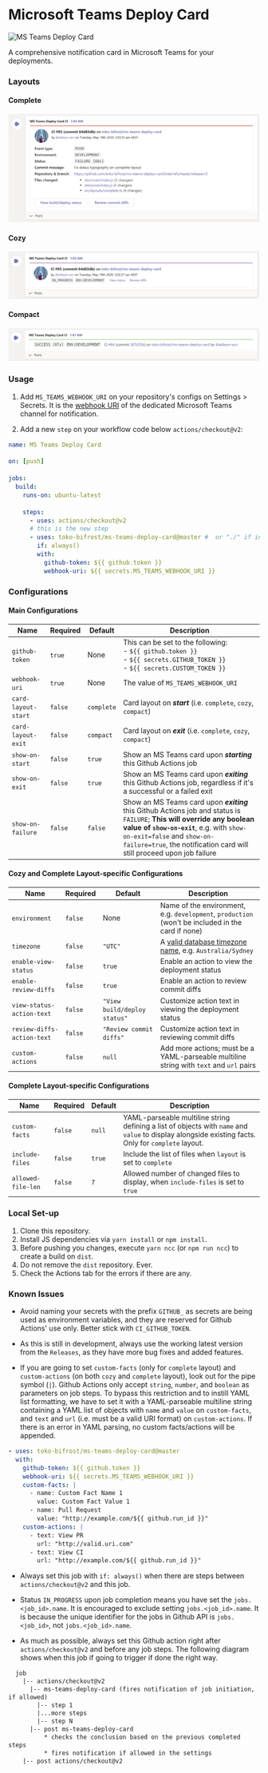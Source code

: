 # Microsoft Teams Deploy Card

![MS Teams Deploy Card](https://github.com/toko-bifrost/ms-teams-deploy-card/workflows/MS%20Teams%20Deploy%20Card/badge.svg)

A comprehensive notification card in Microsoft Teams for your deployments.

### Layouts

#### Complete

![](screenshots/layout-complete.png)

#### Cozy

![](screenshots/layout-cozy.png)

#### Compact

![](screenshots/layout-compact.png)

### Usage

1. Add `MS_TEAMS_WEBHOOK_URI` on your repository's configs on Settings > Secrets. It is the [webhook URI](https://docs.microsoft.com/en-us/microsoftteams/platform/webhooks-and-connectors/how-to/add-incoming-webhook) of the dedicated Microsoft Teams channel for notification.

2) Add a new `step` on your workflow code below `actions/checkout@v2`:

```yaml
name: MS Teams Deploy Card

on: [push]

jobs:
  build:
    runs-on: ubuntu-latest

    steps:
      - uses: actions/checkout@v2
      # this is the new step
      - uses: toko-bifrost/ms-teams-deploy-card@master #  or "./" if in a local set-up
        if: always()
        with:
          github-token: ${{ github.token }}
          webhook-uri: ${{ secrets.MS_TEAMS_WEBHOOK_URI }}
```

### Configurations

#### Main Configurations

| Name                | Required | Default    | Description                                                                                                                                                                                                                                                                |
| ------------------- | -------- | ---------- | -------------------------------------------------------------------------------------------------------------------------------------------------------------------------------------------------------------------------------------------------------------------------- |
| `github-token`      | `true`   | None       | This can be set to the following:<br/>- `${{ github.token }}`<br/>- `${{ secrets.GITHUB_TOKEN }}`<br/>- `${{ secrets.CUSTOM_TOKEN }}`                                                                                                                                      |
| `webhook-uri`       | `true`   | None       | The value of `MS_TEAMS_WEBHOOK_URI`                                                                                                                                                                                                                                        |
| `card-layout-start` | `false`  | `complete` | Card layout on **_start_** (i.e. `complete`, `cozy`, `compact`)                                                                                                                                                                                                            |
| `card-layout-exit`  | `false`  | `compact`  | Card layout on **_exit_** (i.e. `complete`, `cozy`, `compact`)                                                                                                                                                                                                             |
| `show-on-start`     | `false`  | `true`     | Show an MS Teams card upon **_starting_** this Github Actions job                                                                                                                                                                                                          |
| `show-on-exit`      | `false`  | `true`     | Show an MS Teams card upon **_exiting_** this Github Actions job, regardless if it's a successful or a failed exit                                                                                                                                                         |
| `show-on-failure`   | `false`  | `false`    | Show an MS Teams card upon **_exiting_** this Github Actions job and status is `FAILURE`; **This will override any boolean value of `show-on-exit`**, e.g. with `show-on-exit=false` and `show-on-failure=true`, the notification card will still proceed upon job failure |

#### Cozy and Complete Layout-specific Configurations

| Name                       | Required | Default                      | Description                                                                                                             |
| -------------------------- | -------- | ---------------------------- | ----------------------------------------------------------------------------------------------------------------------- |
| `environment`              | `false`  | None                         | Name of the environment, e.g. `development`, `production` (won't be included in the card if none)                       |
| `timezone`                 | `false`  | `"UTC"`                      | A [valid database timezone name](https://en.wikipedia.org/wiki/List_of_tz_database_time_zones), e.g. `Australia/Sydney` |
| `enable-view-status`       | `false`  | `true`                       | Enable an action to view the deployment status                                                                          |
| `enable-review-diffs`      | `false`  | `true`                       | Enable an action to review commit diffs                                                                                 |
| `view-status-action-text`  | `false`  | `"View build/deploy status"` | Customize action text in viewing the deployment status                                                                  |
| `review-diffs-action-text` | `false`  | `"Review commit diffs"`      | Customize action text in reviewing commit diffs                                                                         |
| `custom-actions`           | `false`  | `null`                       | Add more actions; must be a YAML-parseable multiline string with `text` and `url` pairs                                 |

#### Complete Layout-specific Configurations

| Name               | Required | Default | Description                                                                                                                                         |
| ------------------ | -------- | ------- | --------------------------------------------------------------------------------------------------------------------------------------------------- |
| `custom-facts`     | `false`  | `null`  | YAML-parseable multiline string defining a list of objects with `name` and `value` to display alongside existing facts. Only for `complete` layout. |
| `include-files`    | `false`  | `true`  | Include the list of files when `layout` is set to `complete`                                                                                        |
| `allowed-file-len` | `false`  | `7`     | Allowed number of changed files to display, when `include-files` is set to `true`                                                                   |

### Local Set-up

1. Clone this repository.
2. Install JS dependencies via `yarn install` or `npm install`.
3. Before pushing you changes, execute `yarn ncc` (or `npm run ncc`) to create a build on `dist`.
4. Do not remove the `dist` repository. Ever.
5. Check the Actions tab for the errors if there are any.

### Known Issues

- Avoid naming your secrets with the prefix `GITHUB_` as secrets are being used as environment variables, and they are reserved for Github Actions' use only. Better stick with `CI_GITHUB_TOKEN`.

- As this is still in development, always use the working latest version from the `Releases`, as they have more bug fixes and added features.

- If you are going to set `custom-facts` (only for `complete` layout) and `custom-actions` (on both `cozy` and `complete` layout), look out for the pipe symbol (`|`). Github Actions only accept `string`, `number`, and `boolean` as parameters on job steps. To bypass this restriction and to instill YAML list formatting, we have to set it with a YAML-parseable multiline string containing a YAML list of objects with `name` and `value` on `custom-facts`, and `text` and `url` (i.e. must be a valid URI format) on `custom-actions`. If there is an error in YAML parsing, no custom facts/actions will be appended.

```yaml
- uses: toko-bifrost/ms-teams-deploy-card@master
  with:
    github-token: ${{ github.token }}
    webhook-uri: ${{ secrets.MS_TEAMS_WEBHOOK_URI }}
    custom-facts: |
      - name: Custom Fact Name 1
        value: Custom Fact Value 1
      - name: Pull Request
        value: "http://example.com/${{ github.run_id }}"
    custom-actions: |
      - text: View PR
        url: "http://valid.uri.com"
      - text: View CI
        url: "http://example.com/${{ github.run_id }}"
```

- Always set this job with `if: always()` when there are steps between `actions/checkout@v2` and this job.

- Status `IN_PROGRESS` upon job completion means you have set the `jobs.<job_id>.name`. It is encouraged to exclude setting `jobs.<job_id>.name`. It is because the unique identifier for the jobs in Github API is `jobs.<job_id>`, not `jobs.<job_id>.name`.

- As much as possible, always set this Github action right after `actions/checkout@v2` and before any job steps. The following diagram shows when this job if going to trigger if done the right way.

```
  job
    |-- actions/checkout@v2
      |-- ms-teams-deploy-card (fires notification of job initiation, if allowed)
        |-- step 1
        |...more steps
        |-- step N
      |-- post ms-teams-deploy-card
          * checks the conclusion based on the previous completed steps
          * fires notification if allowed in the settings
    |-- post actions/checkout@v2
```
